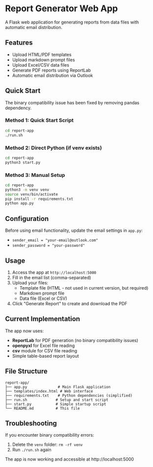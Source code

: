 # Report Generator Web App

A Flask web application for generating reports from data files with automatic email distribution.

## Features

- Upload HTML/PDF templates  
- Upload markdown prompt files
- Upload Excel/CSV data files
- Generate PDF reports using ReportLab
- Automatic email distribution via Outlook

## Quick Start

The binary compatibility issue has been fixed by removing pandas dependency.

### Method 1: Quick Start Script
```bash
cd report-app
./run.sh
```

### Method 2: Direct Python (if venv exists)
```bash
cd report-app
python3 start.py
```

### Method 3: Manual Setup
```bash
cd report-app
python3 -m venv venv
source venv/bin/activate
pip install -r requirements.txt
python app.py
```

## Configuration

Before using email functionality, update the email settings in `app.py`:
- `sender_email = "your-email@outlook.com"`
- `sender_password = "your-password"`

## Usage

1. Access the app at `http://localhost:5000`
2. Fill in the email list (comma-separated)
3. Upload your files:
   - Template file (HTML - not used in current version, but required)
   - Markdown prompt file
   - Data file (Excel or CSV)
4. Click "Generate Report" to create and download the PDF

## Current Implementation

The app now uses:
- **ReportLab** for PDF generation (no binary compatibility issues)
- **openpyxl** for Excel file reading
- **csv** module for CSV file reading
- Simple table-based report layout

## File Structure
```
report-app/
├── app.py              # Main Flask application
├── templates/index.html # Web interface
├── requirements.txt    # Python dependencies (simplified)
├── run.sh             # Setup and start script
├── start.py           # Simple startup script
└── README.md          # This file
```

## Troubleshooting

If you encounter binary compatibility errors:
1. Delete the `venv` folder: `rm -rf venv`
2. Run `./run.sh` again

The app is now working and accessible at http://localhost:5000
